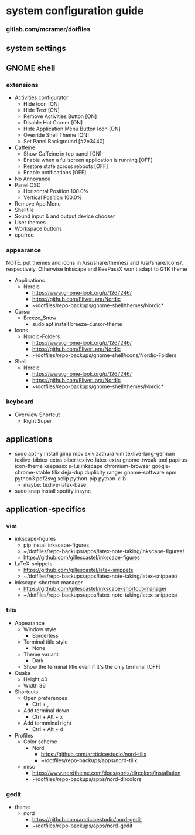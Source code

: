 # system configuration guide
### gitlab.com/mcramer/dotfiles

## system settings

## GNOME shell
### extensions
* Activities configurator
	* Hide Icon [ON]
	* Hide Text [ON]
	* Remove Activities Button [ON]
	* Disable Hot Corner [ON]
	* Hide Application Menu Button Icon [ON]
	* Override Shell Theme [ON]
	* Set Panel Background [#2e3440]
* Caffeine
	* Show Caffeine in top panel [ON]
	* Enable when a fullscreen application is running [OFF]
	* Restore state across reboots [OFF]
	* Enable notifications [OFF]
* No Annoyance
* Panel OSD
	* Horizontal Position 100.0%
	* Vertical Position 100.0%
* Remove App Menu
* Shelltile
* Sound input & and output device chooser
* User themes
* Workspace buttons
* cpufreq

### appearance
NOTE: put themes and icons in /usr/share/themes/ and /usr/share/icons/, respectively. 
Otherwise Inkscape and KeePassX won't adapt to GTK theme
* Applications
	* Nordic
		* https://www.gnome-look.org/p/1267246/
		* https://github.com/EliverLara/Nordic
		* ~/dotfiles/repo-backups/gnome-shell/themes/Nordic*
* Cursor
	* Breeze_Snow
		* sudo apt install breeze-cursor-theme
* Icons
	* Nordic-Folders
		* https://www.gnome-look.org/p/1267246/
		* https://github.com/EliverLara/Nordic
		* ~/dotfiles/repo-backups/gnome-shell/icons/Nordic-Folders
* Shell
	* Nordic
		* https://www.gnome-look.org/p/1267246/
		* https://github.com/EliverLara/Nordic
		* ~/dotfiles/repo-backups/gnome-shell/themes/Nordic*

### keyboard
* Overview Shortcut
	* Right Super

## applications
* sudo apt -y install gimp mpv sxiv zathura vim texlive-lang-german texlive-bibtex-extra biber texlive-latex-extra gnome-tweak-tool papirus-icon-theme keepassx s-tui inkscape chromium-browser google-chrome-stable tilix deja-dup duplicity ranger gnome-software npm python3 pdf2svg xclip python-pip python-xlib
	* maybe: texlive-latex-base
* sudo snap install spotify insync

## application-specifics
### vim
* inkscape-figures
	* pip install inkscape-figures
	* ~/dotfiles/repo-backups/apps/latex-note-taking/inkscape-figures/
	* https://github.com/gillescastel/inkscape-figures
* LaTeX-snippets
	* https://github.com/gillescastel/latex-snippets
	* ~/dotfiles/repo-backups/apps/latex-note-taking/latex-snippets/
* inkscape-shortcut-manager
	* https://github.com/gillescastel/inkscape-shortcut-manager
	* ~/dotfiles/repo-backups/apps/latex-note-taking/latex-snippets/

### tilix
* Appearance
	* Window style
		* Borderless
	* Terminal title style
		* None
	* Theme variant
		* Dark
	* Show the terminal title even if it's the only terminal [OFF]
* Quake
	* Height 40
	* Width 36
* Shortcuts
	* Open preferences
		* Ctrl + ,
	* Add terminal down
		* Ctrl + Alt + x
	* Add termminal right
		* Ctrl + Alt + d
* Profiles
	* Color scheme
		* Nord
			* https://github.com/arcticicestudio/nord-tilix
			* ~/dotfiles/repo-backups/apps/nord-tilix
	* misc
		* https://www.nordtheme.com/docs/ports/dircolors/installation
		* ~/dotfiles/repo-backups/apps/nord-dircolors

### gedit
* theme
	* nord
		* https://github.com/arcticicestudio/nord-gedit
		* ~/dotfiles/repo-backups/apps/nord-gedit
